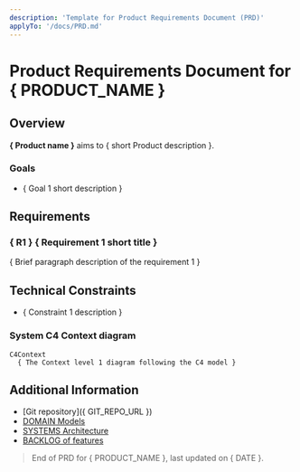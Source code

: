 ```yaml
---
description: 'Template for Product Requirements Document (PRD)'
applyTo: '/docs/PRD.md'
---
```


# Product Requirements Document for { PRODUCT_NAME }

## Overview

**{ Product name }** aims to { short Product description }.

### Goals 
<!-- List 1 to 5 main goals of the product -->
- { Goal 1 short description }

## Requirements
<!-- List 1 to 9 product requirements -->
### { R1 } { Requirement 1 short title }

{ Brief paragraph description of the requirement 1 }

## Technical Constraints
<!-- List 1 to 9 architectural, design or tooling constraints -->
- { Constraint 1 description }

### System C4 Context diagram

```mermaid
C4Context
  { The Context level 1 diagram following the C4 model }
```

## Additional Information

- [Git repository]({ GIT_REPO_URL })
- [DOMAIN Models](./DOMAIN.md)
- [SYSTEMS Architecture](./SYSTEMS.md)
- [BACKLOG of features](./BACKLOG.md)

> End of PRD for { PRODUCT_NAME }, last updated on { DATE }.
